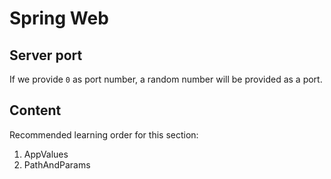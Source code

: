 # Spring Web

## Server port

If we provide `0` as port number, a random number will be provided as a port.

## Content

Recommended learning order for this section:

1. AppValues
2. PathAndParams
